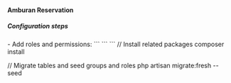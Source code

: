 <h4>Amburan Reservation</h4>
<h5>Configuration steps</h5>
- Add roles and permissions: 
```  ```
```
// Install related packages
composer install

// Migrate tables and seed groups and roles
php artisan migrate:fresh --seed

```

